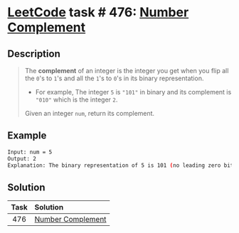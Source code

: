 # [LeetCode][leetcode] task # 476: [Number Complement][task]

Description
-----------

> The **complement** of an integer is the integer you get when
> you flip all the `0`'s to `1`'s and all the `1`'s to `0`'s in its binary representation.
> * For example, The integer `5` is `"101"` in binary and its complement is `"010"` which is the integer `2`.
>
> Given an integer `num`, return its complement.

 Example
-------

```sh
Input: num = 5
Output: 2
Explanation: The binary representation of 5 is 101 (no leading zero bits), and its complement is 010. So you need to output 2.
```

Solution
--------

| Task | Solution                      |
|:----:|:------------------------------|
| 476  | [Number Complement][solution] |


[leetcode]: <http://leetcode.com/>
[task]: <https://leetcode.com/problems/number-complement/>
[solution]: <https://github.com/wellaxis/witalis-jkit/blob/main/module/tasks/src/main/java/com/witalis/jkit/tasks/core/task/leetcode/h5/p476/option/Practice.java>
